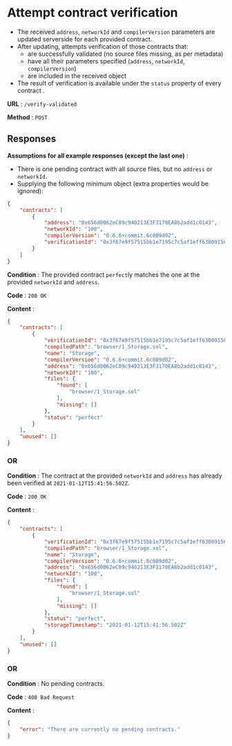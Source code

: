 # Attempt contract verification

- The received `address`, `networkId` and `compilerVersion` parameters are updated serverside for each provided contract.
- After updating, attempts verification of those contracts that:
  - are successfully validated (no source files missing, as per metadata)
  - have all their parameters specified (`address`, `networkId`, `compilerVersion`)
  - are included in the received object
- The result of verification is available under the `status` property of every contract .

**URL** : `/verify-validated`

**Method** : `POST`

## Responses

**Assumptions for all example responses (except the last one)** :
* There is one pending contract with all source files, but no `address` or `networkId`.
* Supplying the following minimum object (extra properties would be ignored):
```json
{
    "contracts": [
        {
            "address": "0x656d0062eC89c940213E3F3170EA8b2add1c0143",
            "networkId": "100",
            "compilerVersion": "0.6.6+commit.6c089d02",
            "verificationId": "0x3f67e9f57515bb1e7195c7c5af1eff630091567c0bb65ba3dece57a56da766fe",
        }
    ]
}
```

**Condition** : The provided contract `perfect`ly matches the one at the provided `networkId` and `address`.

**Code** : `200 OK`

**Content** : 

```json
{
    "contracts": [
        {
            "verificationId": "0x3f67e9f57515bb1e7195c7c5af1eff630091567c0bb65ba3dece57a56da766fe",
            "compiledPath": "browser/1_Storage.sol",
            "name": "Storage",
            "compilerVersion": "0.6.6+commit.6c089d02",
            "address": "0x656d0062eC89c940213E3F3170EA8b2add1c0143",
            "networkId": "100",
            "files": {
                "found": [
                    "browser/1_Storage.sol"
                ],
                "missing": []
            },
            "status": "perfect"
        }
    ],
    "unused": []
}
```

### OR

**Condition** : The contract at the provided `networkId` and `address` has already been verified at `2021-01-12T15:41:56.502Z`.

**Code** : `200 OK`

**Content** : 

```json
{
    "contracts": [
        {
            "verificationId": "0x3f67e9f57515bb1e7195c7c5af1eff630091567c0bb65ba3dece57a56da766fe",
            "compiledPath": "browser/1_Storage.sol",
            "name": "Storage",
            "compilerVersion": "0.6.6+commit.6c089d02",
            "address": "0x656d0062eC89c940213E3F3170EA8b2add1c0143",
            "networkId": "100",
            "files": {
                "found": [
                    "browser/1_Storage.sol"
                ],
                "missing": []
            },
            "status": "perfect",
            "storageTimestamp": "2021-01-12T15:41:56.502Z"
        }
    ],
    "unused": []
}
```

### OR

**Condition** : No pending contracts.

**Code** : `400 Bad Request`

**Content** : 
```json
{
    "error": "There are currently no pending contracts."
}
```